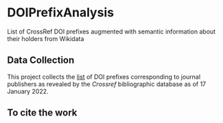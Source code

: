 # DOIPrefixAnalysis
List of CrossRef DOI prefixes augmented with semantic information about their holders from Wikidata

## Data Collection
This project collects the [list](https://www.crossref.org/06members/51depositor.html) of DOI prefixes corresponding to journal publishers as revealed by the *Crossref* bibliographic database as of 17 January 2022. 


## To cite the work

